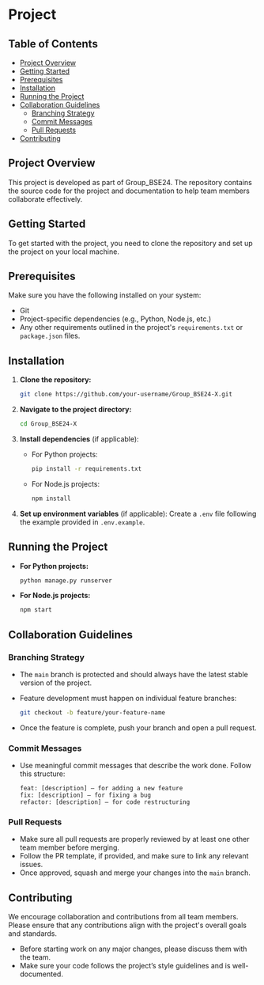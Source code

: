 

#  Project

## Table of Contents
- [Project Overview](#project-overview)
- [Getting Started](#getting-started)
- [Prerequisites](#prerequisites)
- [Installation](#installation)
- [Running the Project](#running-the-project)
- [Collaboration Guidelines](#collaboration-guidelines)
  - [Branching Strategy](#branching-strategy)
  - [Commit Messages](#commit-messages)
  - [Pull Requests](#pull-requests)
- [Contributing](#contributing)




## Project Overview
This project is developed as part of Group_BSE24. The repository contains the source code for the project and documentation to help team members collaborate effectively.



## Getting Started
To get started with the project, you need to clone the repository and set up the project on your local machine.


## Prerequisites
Make sure you have the following installed on your system:
- Git
- Project-specific dependencies (e.g., Python, Node.js, etc.)
- Any other requirements outlined in the project's `requirements.txt` or `package.json` files.



## Installation

1. **Clone the repository:**

   ```bash
   git clone https://github.com/your-username/Group_BSE24-X.git
   ```

2. **Navigate to the project directory:**

   ```bash
   cd Group_BSE24-X
   ```

3. **Install dependencies** (if applicable):

   - For Python projects:
     ```bash
     pip install -r requirements.txt
     ```

   - For Node.js projects:
     ```bash
     npm install
     ```

4. **Set up environment variables** (if applicable):
   Create a `.env` file following the example provided in `.env.example`.



## Running the Project

- **For Python projects:**
  
  ```bash
  python manage.py runserver
  ```

- **For Node.js projects:**
  
  ```bash
  npm start
  ```


## Collaboration Guidelines

### Branching Strategy
- The `main` branch is protected and should always have the latest stable version of the project.
- Feature development must happen on individual feature branches:
  ```bash
  git checkout -b feature/your-feature-name
  ```

- Once the feature is complete, push your branch and open a pull request.

### Commit Messages
- Use meaningful commit messages that describe the work done. Follow this structure:
  ```
  feat: [description] – for adding a new feature
  fix: [description] – for fixing a bug
  refactor: [description] – for code restructuring
  ```

### Pull Requests
- Make sure all pull requests are properly reviewed by at least one other team member before merging.
- Follow the PR template, if provided, and make sure to link any relevant issues.
- Once approved, squash and merge your changes into the `main` branch.



## Contributing
We encourage collaboration and contributions from all team members. Please ensure that any contributions align with the project's overall goals and standards.

- Before starting work on any major changes, please discuss them with the team.
- Make sure your code follows the project’s style guidelines and is well-documented.



